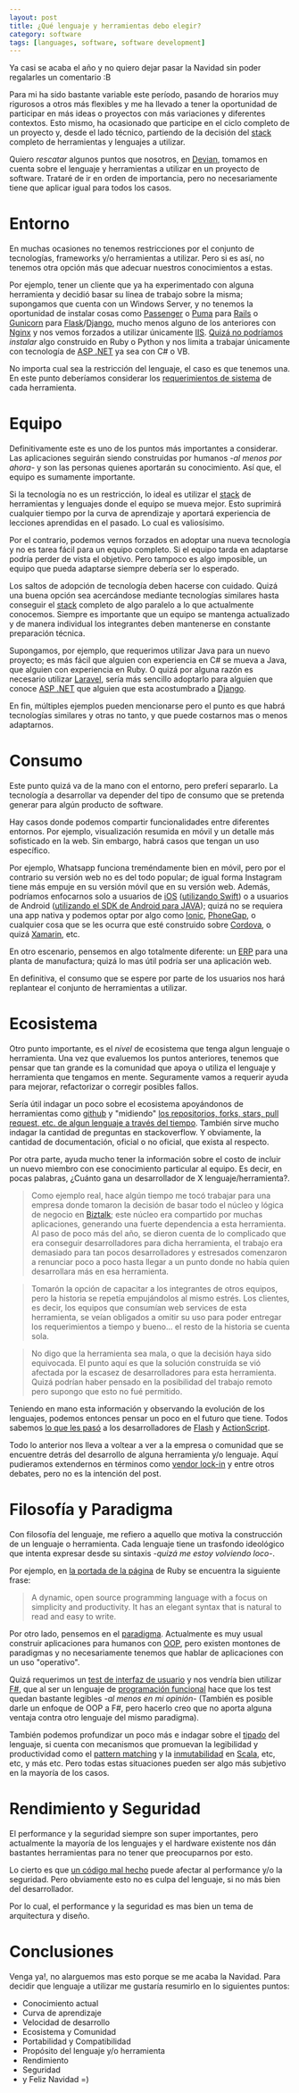 ```yaml
---
layout: post
title: ¿Qué lenguaje y herramientas debo elegir?
category: software
tags: [languages, software, software development]
---
```


Ya casi se acaba el año y no quiero dejar pasar la Navidad sin poder regalarles un comentario :B

Para mi ha sido bastante variable este período, pasando de horarios muy rigurosos a otros más flexibles y me ha llevado a tener la oportunidad de participar en más ideas o proyectos con más variaciones y diferentes contextos. Esto mismo, ha ocasionado que participe en el ciclo completo de un proyecto y, desde el lado técnico, partiendo de la decisión del [stack](https://en.wikipedia.org/wiki/Solution_stack) completo de herramientas y lenguajes a utilizar.

Quiero *rescatar* algunos puntos que nosotros, en [Devian](http://www.devianlabs.com), tomamos en cuenta sobre el lenguaje y herramientas a utilizar en un proyecto de software. Trataré de ir en orden de importancia, pero no necesariamente tiene que aplicar igual para todos los casos.

# Entorno
En muchas ocasiones no tenemos restricciones por el conjunto de tecnologías, frameworks y/o herramientas a utilizar. Pero si es así, no tenemos otra opción más que adecuar nuestros conocimientos a estas.

Por ejemplo, tener un cliente que ya ha experimentado con alguna herramienta y decidió basar su línea de trabajo sobre la misma; supongamos que cuenta con un Windows Server, y no tenemos la oportunidad de instalar cosas como [Passenger](https://www.phusionpassenger.com/) o [Puma](http://puma.io/) para [Rails](http://rubyonrails.org/) o [Gunicorn](http://gunicorn.org/) para [Flask](http://flask.pocoo.org/)/[Django](https://www.djangoproject.com/), mucho menos alguno de los anteriores con [Nginx](https://www.nginx.com/) y nos vemos forzados a utilizar únicamente [IIS](https://www.iis.net/). [Quizá no podríamos](http://www.hanselman.com/blog/AnnouncingRunningRubyOnRailsOnIIS8OrAnythingElseReallyWithTheNewHttpPlatformHandler.aspx) *instalar* algo construido en Ruby o Python y nos limita a trabajar únicamente con tecnología de [ASP .NET](https://www.asp.net/) ya sea con C# o VB.

No importa cual sea la restricción del lenguaje, el caso es que tenemos una. En este punto deberíamos considerar los [requerimientos de sistema](https://en.wikipedia.org/wiki/System_requirements) de cada herramienta.

# Equipo
Definitivamente este es uno de los puntos más importantes a considerar. Las aplicaciones seguirán siendo construidas por humanos *-al menos por ahora-* y son las personas quienes aportarán su conocimiento. Así que, el equipo es sumamente importante.

Si la tecnología no es un restricción, lo ideal es utilizar el [stack](https://en.wikipedia.org/wiki/Solution_stack) de herramientas y lenguajes donde el equipo se mueva mejor. Esto suprimirá cualquier tiempo por la curva de aprendizaje y aportará experiencia de lecciones aprendidas en el pasado. Lo cual es valiosísimo.

Por el contrario, podemos vernos forzados en adoptar una nueva tecnología y no es tarea fácil para un equipo completo. Si el equipo tarda en adaptarse podría perder de vista el objetivo. Pero tampoco es algo imposible, un equipo que pueda adaptarse siempre debería ser lo esperado.

Los saltos de adopción de tecnología deben hacerse con cuidado. Quizá una buena opción sea acercándose mediante tecnologías similares hasta conseguir el [stack](https://en.wikipedia.org/wiki/Solution_stack) completo de algo paralelo a lo que actualmente conocemos. Siempre es importante que un equipo se mantenga actualizado y de manera individual los integrantes deben mantenerse en constante preparación técnica.

Supongamos, por ejemplo, que requerimos utilizar Java para un nuevo proyecto; es más fácil que alguien con experiencia en C# se mueva a Java, que alguien con experiencia en Ruby. O quizá por alguna razón es necesario utilizar [Laravel](https://laravel.com/), sería más sencillo adoptarlo para alguien que conoce [ASP .NET](https://www.asp.net/) que alguien que esta acostumbrado a [Django](https://www.djangoproject.com/).

En fin, múltiples ejemplos pueden mencionarse pero el punto es que habrá tecnologías similares y otras no tanto, y que puede costarnos mas o menos adaptarnos.

# Consumo
Este punto quizá va de la mano con el entorno, pero preferí separarlo. La tecnología a desarrollar va depender del tipo de consumo que se pretenda generar para algún producto de software.

Hay casos donde podemos compartir funcionalidades entre diferentes entornos. Por ejemplo, visualización resumida en móvil y un detalle más sofisticado en la web. Sin embargo, habrá casos que tengan un uso específico.

Por ejemplo, Whatsapp funciona treméndamente bien en móvil, pero por el contrario su versión web no es del todo popular; de igual forma Instagram tiene más empuje en su versión móvil que en su versión web. Además, podríamos enfocarnos solo a usuarios de [iOS](http://www.apple.com/ios/ios-10/) ([utilizando Swift](https://developer.apple.com/swift/)) o a usuarios de Android ([utilizando el SDK de Android para JAVA](https://developer.android.com/index.html)); quizá no se requiera una app nativa y podemos optar por algo como [Ionic](https://ionicframework.com/), [PhoneGap](http://phonegap.com/), o cualquier cosa que se les ocurra que esté construido sobre [Cordova](https://cordova.apache.org/), o quizá [Xamarin](https://www.xamarin.com/), etc.

En otro escenario, pensemos en algo totalmente diferente: un [ERP](https://en.wikipedia.org/wiki/Enterprise_resource_planning) para una planta de manufactura; quizá lo mas útil podría ser una aplicación web.

En definitiva, el consumo que se espere por parte de los usuarios nos hará replantear el conjunto de herramientas a utilizar.

# Ecosistema
Otro punto importante, es el *nivel* de ecosistema que tenga algun lenguaje o herramienta. Una vez que evaluemos los puntos anteriores, tenemos que pensar que tan grande es la comunidad que apoya o utiliza el lenguaje y herramienta que tengamos en mente. Seguramente vamos a requerir ayuda para mejorar, refactorizar o corregir posibles fallos.

Sería útil indagar un poco sobre el ecosistema apoyándonos de herramientas como [github](https://www.github.com) y "midiendo" [los repositorios, forks, stars, pull request, etc. de algun lenguaje a través del tiempo](http://githut.info/). También sirve mucho indagar la cantidad de preguntas en stackoverflow. Y obviamente, la cantidad de documentación, oficial o no oficial, que exista al respecto.

Por otra parte, ayuda mucho tener la información sobre el costo de incluir un nuevo miembro con ese conocimiento particular al equipo. Es decir, en pocas palabras, ¿Cuánto gana un desarrollador de X lenguaje/herramienta?.

>Como ejemplo real, hace algún tiempo me tocó trabajar para una empresa donde tomaron la decisión de basar todo el núcleo y lógica de negocio en [Biztalk](https://www.microsoft.com/en-us/cloud-platform/biztalk); este núcleo era compartido por muchas aplicaciones, generando una fuerte dependencia a esta herramienta. Al paso de poco más del año, se dieron cuenta de lo complicado que era conseguir desarrolladores para dicha herramienta, el trabajo era demasiado para tan pocos desarrolladores y estresados comenzaron a renunciar poco a poco hasta llegar a un punto donde no había quien desarrollara más en esa herramienta.

>Tomarón la opción de capacitar a los integrantes de otros equipos, pero la historia se repetía empujándolos al mismo estrés. Los clientes, es decir, los equipos que consumían web services de esta herramienta, se veían obligados a omitir su uso para poder entregar los requerimientos a tiempo y bueno... el resto de la historia se cuenta sola.

>No digo que la herramienta sea mala, o que la decisión haya sido equivocada. El punto aquí es que la solución construída se vió afectada por la escasez de desarrolladores para esta herramienta. Quizá podrían haber pensado en la posibilidad del trabajo remoto pero supongo que esto no fué permitido.

Teniendo en mano esta información y observando la evolución de los lenguajes, podemos entonces pensar un poco en el futuro que tiene. Todos sabemos [lo que les pasó](https://www.quora.com/Adobe-Flash-How-did-Flash-die-so-quickly) a los desarrolladores de [Flash](http://www.adobe.com/software/flash/about/) y [ActionScript](http://www.adobe.com/devnet/actionscript.html).

Todo lo anterior nos lleva a voltear a ver a la empresa o comunidad que se encuentre detrás del desarrollo de alguna herramienta y/o lenguaje. Aquí pudieramos extendernos en términos como [vendor lock-in](https://en.wikipedia.org/wiki/Vendor_lock-in) y entre otros debates, pero no es la intención del post.


# Filosofía y Paradigma
Con filosofía del lenguaje, me refiero a aquello que motiva la construcción de un lenguaje o herramienta. Cada lenguaje tiene un trasfondo ideológico que intenta expresar desde su sintaxis *-quizá me estoy volviendo loco-*.

Por ejemplo, en [la portada de la página](https://www.ruby-lang.org/en/) de Ruby se encuentra la siguiente frase:

> A dynamic, open source programming language with a focus on simplicity and productivity. It has an elegant syntax that is natural to read and easy to write.

Por otro lado, pensemos en el [paradigma](https://en.wikipedia.org/wiki/Programming_paradigm). Actualmente es muy usual construir aplicaciones para humanos con [OOP](https://en.wikipedia.org/wiki/Object-oriented_programming), pero existen montones de paradigmas y no necesariamente tenemos que hablar de aplicaciones con un uso "operativo".

Quizá requerimos un [test de interfaz de usuario](http://migsalazar.com/2014/08/20/web-testing-canopy/) y nos vendría bien utilizar [F#](http://fsharp.org/), que al ser un lenguaje de [programación funcional](https://en.wikipedia.org/wiki/Functional_programming) hace que los test quedan bastante legibles *-al menos en mi opinión-* (También es posible darle un enfoque de OOP a F#, pero hacerlo creo que no aporta alguna ventaja contra otro lenguaje del mismo paradigma).

También podemos profundizar un poco más e indagar sobre el [tipado](https://en.wikipedia.org/wiki/Strong_and_weak_typing) del lenguaje, si cuenta con mecanismos que promuevan la legibilidad y productividad como el [pattern matching](http://docs.scala-lang.org/tutorials/tour/pattern-matching.html) y la [inmutabilidad](http://www.scala-lang.org/docu/files/collections-api/collections_1.html) en [Scala](http://docs.scala-lang.org/), etc, etc, y más etc. Pero todas estas situaciones pueden ser algo más subjetivo en la mayoría de los casos.

# Rendimiento y Seguridad
El performance y la seguridad siempre son super importantes, pero actualmente la mayoría de los lenguajes y el hardware existente nos dán bastantes herramientas para no tener que preocuparnos por esto.

Lo cierto es que [un código mal hecho](http://migsalazar.com/2014/09/02/hardcoding-inegi/) puede afectar al performance y/o la seguridad. Pero obviamente esto no es culpa del lenguaje, si no más bien del desarrollador.

Por lo cual, el performance y la seguridad es mas bien un tema de arquitectura y diseño.

# Conclusiones

Venga ya!, no alarguemos mas esto porque se me acaba la Navidad. Para decidir que lenguaje a utilizar me gustaría resumirlo en lo siguientes puntos:

- Conocimiento actual
- Curva de aprendizaje
- Velocidad de desarrollo
- Ecosistema y Comunidad
- Portabilidad y Compatibilidad
- Propósito del lenguaje y/o herramienta
- Rendimiento
- Seguridad
- y Feliz Navidad =)
